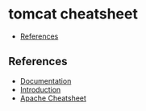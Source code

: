 # tomcat cheatsheet

- [References](#references)

## References

- [Documentation](https://tomcat.apache.org/)
- [Introduction](https://tomcat.apache.org/tomcat-8.5-doc/introduction.html)
- [Apache Cheatsheet](apache.md)
